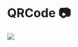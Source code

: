 # QRCode 📷
<p>
  <img src="https://www.google.com/url?sa=i&url=https%3A%2F%2Fpt.wikipedia.org%2Fwiki%2FFicheiro%3ALink_pra_pagina_principal_da_Wikipedia-PT_em_codigo_QR_b.svg&psig=AOvVaw2URX0SYLbqCOR6dxF7JZqR&ust=1598885061257000&source=images&cd=vfe&ved=0CAIQjRxqFwoTCMCPkJOVw-sCFQAAAAAdAAAAABAD">
</p>
